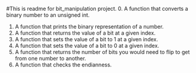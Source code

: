 #This is readme for bit_manipulation project.
0. A function that converts a binary number to an unsigned int.
1. A function that prints the binary representation of a number.
2. A function that returns the value of a bit at a given index.
3. A function that sets the value of a bit to 1 at a given index.
4. A function that sets the value of a bit to 0 at a given index.
5. A function that returns the number of bits you would need to flip to get from one number to another.
6. A function that checks the endianness.

